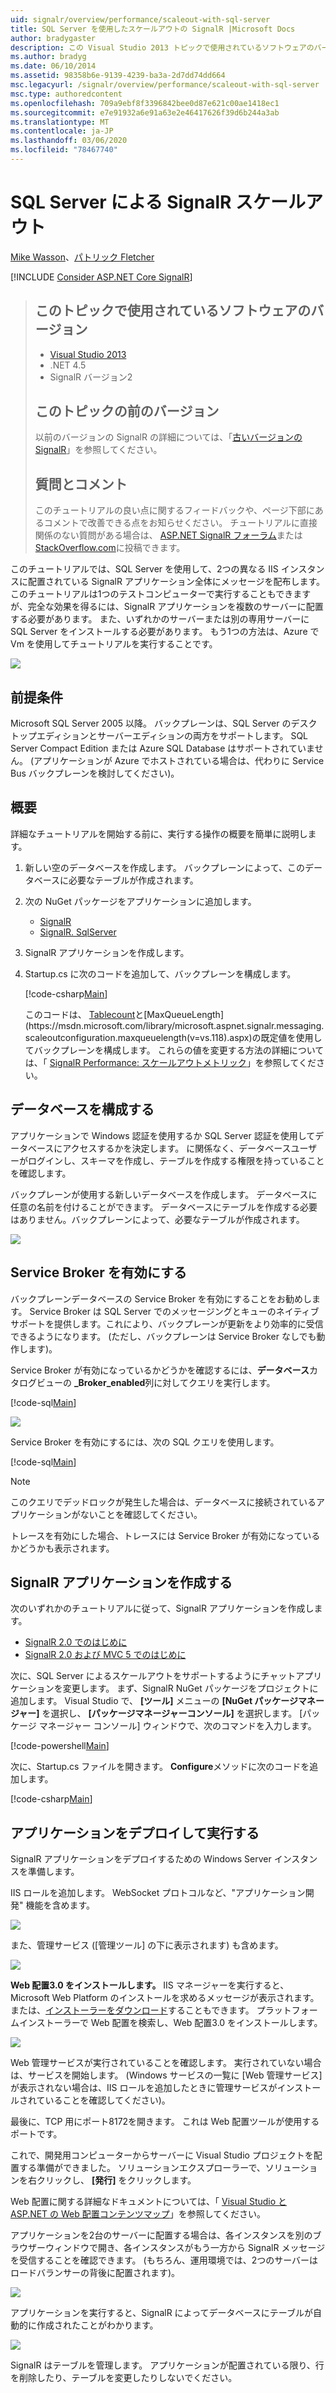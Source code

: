 ```yaml
---
uid: signalr/overview/performance/scaleout-with-sql-server
title: SQL Server を使用したスケールアウトの SignalR |Microsoft Docs
author: bradygaster
description: この Visual Studio 2013 トピックで使用されているソフトウェアのバージョンについては、このトピックの以前のバージョンの .NET 4.5 SignalR バージョン2以前のバージョンを参照してください。
ms.author: bradyg
ms.date: 06/10/2014
ms.assetid: 98358b6e-9139-4239-ba3a-2d7dd74dd664
msc.legacyurl: /signalr/overview/performance/scaleout-with-sql-server
msc.type: authoredcontent
ms.openlocfilehash: 709a9ebf8f3396842bee0d87e621c00ae1418ec1
ms.sourcegitcommit: e7e91932a6e91a63e2e46417626f39d6b244a3ab
ms.translationtype: MT
ms.contentlocale: ja-JP
ms.lasthandoff: 03/06/2020
ms.locfileid: "78467740"
---
```

# <a name="signalr-scaleout-with-sql-server"></a>SQL Server による SignalR スケールアウト

[Mike Wasson](https://github.com/MikeWasson)、[パトリック Fletcher](https://github.com/pfletcher)

[!INCLUDE [Consider ASP.NET Core SignalR](~/includes/signalr/signalr-version-disambiguation.md)]

> ## <a name="software-versions-used-in-this-topic"></a>このトピックで使用されているソフトウェアのバージョン
>
>
> - [Visual Studio 2013](https://my.visualstudio.com/Downloads?q=visual%20studio%202013)
> - .NET 4.5
> - SignalR バージョン2
>
>
>
> ## <a name="previous-versions-of-this-topic"></a>このトピックの前のバージョン
>
> 以前のバージョンの SignalR の詳細については、「[古いバージョンの SignalR](../older-versions/index.md)」を参照してください。
>
> ## <a name="questions-and-comments"></a>質問とコメント
>
> このチュートリアルの良い点に関するフィードバックや、ページ下部にあるコメントで改善できる点をお知らせください。 チュートリアルに直接関係のない質問がある場合は、 [ASP.NET SignalR フォーラム](https://forums.asp.net/1254.aspx/1?ASP+NET+SignalR)または[StackOverflow.com](http://stackoverflow.com/)に投稿できます。

このチュートリアルでは、SQL Server を使用して、2つの異なる IIS インスタンスに配置されている SignalR アプリケーション全体にメッセージを配布します。 このチュートリアルは1つのテストコンピューターで実行することもできますが、完全な効果を得るには、SignalR アプリケーションを複数のサーバーに配置する必要があります。 また、いずれかのサーバーまたは別の専用サーバーに SQL Server をインストールする必要があります。 もう1つの方法は、Azure で Vm を使用してチュートリアルを実行することです。

![](scaleout-with-sql-server/_static/image1.png)

## <a name="prerequisites"></a>前提条件

Microsoft SQL Server 2005 以降。 バックプレーンは、SQL Server のデスクトップエディションとサーバーエディションの両方をサポートします。 SQL Server Compact Edition または Azure SQL Database はサポートされていません。 (アプリケーションが Azure でホストされている場合は、代わりに Service Bus バックプレーンを検討してください)。

## <a name="overview"></a>概要

詳細なチュートリアルを開始する前に、実行する操作の概要を簡単に説明します。

1. 新しい空のデータベースを作成します。 バックプレーンによって、このデータベースに必要なテーブルが作成されます。
2. 次の NuGet パッケージをアプリケーションに追加します。

    - [SignalR](http://nuget.org/packages/Microsoft.AspNet.SignalR)
    - [SignalR. SqlServer](http://nuget.org/packages/Microsoft.AspNet.SignalR.SqlServer)
3. SignalR アプリケーションを作成します。
4. Startup.cs に次のコードを追加して、バックプレーンを構成します。

    [!code-csharp[Main](scaleout-with-sql-server/samples/sample1.cs)]

   このコードは、 [Tablecount](https://msdn.microsoft.com/library/microsoft.aspnet.signalr.sqlscaleoutconfiguration.tablecount(v=vs.118).aspx)と[MaxQueueLength](https://msdn.microsoft.com/library/microsoft.aspnet.signalr.messaging.scaleoutconfiguration.maxqueuelength(v=vs.118).aspx)の既定値を使用してバックプレーンを構成します。 これらの値を変更する方法の詳細については、「 [SignalR Performance: スケールアウトメトリック](signalr-performance.md#scaleout_metrics)」を参照してください。

## <a name="configure-the-database"></a>データベースを構成する

アプリケーションで Windows 認証を使用するか SQL Server 認証を使用してデータベースにアクセスするかを決定します。 に関係なく、データベースユーザーがログインし、スキーマを作成し、テーブルを作成する権限を持っていることを確認します。

バックプレーンが使用する新しいデータベースを作成します。 データベースに任意の名前を付けることができます。 データベースにテーブルを作成する必要はありません。バックプレーンによって、必要なテーブルが作成されます。

![](scaleout-with-sql-server/_static/image2.png)

## <a name="enable-service-broker"></a>Service Broker を有効にする

バックプレーンデータベースの Service Broker を有効にすることをお勧めします。 Service Broker は SQL Server でのメッセージングとキューのネイティブサポートを提供します。これにより、バックプレーンが更新をより効率的に受信できるようになります。 (ただし、バックプレーンは Service Broker なしでも動作します)。

Service Broker が有効になっているかどうかを確認するには、**データベース**カタログビューの **\_Broker\_enabled**列に対してクエリを実行します。

[!code-sql[Main](scaleout-with-sql-server/samples/sample2.sql)]

![](scaleout-with-sql-server/_static/image3.png)

Service Broker を有効にするには、次の SQL クエリを使用します。

[!code-sql[Main](scaleout-with-sql-server/samples/sample3.sql)]

> [!NOTE]
> このクエリでデッドロックが発生した場合は、データベースに接続されているアプリケーションがないことを確認してください。

トレースを有効にした場合、トレースには Service Broker が有効になっているかどうかも表示されます。

## <a name="create-a-signalr-application"></a>SignalR アプリケーションを作成する

次のいずれかのチュートリアルに従って、SignalR アプリケーションを作成します。

- [SignalR 2.0 でのはじめに](../getting-started/tutorial-getting-started-with-signalr.md)
- [SignalR 2.0 および MVC 5 でのはじめに](../getting-started/tutorial-getting-started-with-signalr-and-mvc.md)

次に、SQL Server によるスケールアウトをサポートするようにチャットアプリケーションを変更します。 まず、SignalR NuGet パッケージをプロジェクトに追加します。 Visual Studio で、 **[ツール]** メニューの **[NuGet パッケージマネージャー]** を選択し、 **[パッケージマネージャーコンソール]** を選択します。 [パッケージ マネージャー コンソール] ウィンドウで、次のコマンドを入力します。

[!code-powershell[Main](scaleout-with-sql-server/samples/sample4.ps1)]

次に、Startup.cs ファイルを開きます。 **Configure**メソッドに次のコードを追加します。

[!code-csharp[Main](scaleout-with-sql-server/samples/sample5.cs)]

## <a name="deploy-and-run-the-application"></a>アプリケーションをデプロイして実行する

SignalR アプリケーションをデプロイするための Windows Server インスタンスを準備します。

IIS ロールを追加します。 WebSocket プロトコルなど、"アプリケーション開発" 機能を含めます。

![](scaleout-with-sql-server/_static/image4.png)

また、管理サービス ([管理ツール] の下に表示されます) も含めます。

![](scaleout-with-sql-server/_static/image5.png)

**Web 配置3.0 をインストールします。** IIS マネージャーを実行すると、Microsoft Web Platform のインストールを求めるメッセージが表示されます。または、[インストーラーをダウンロード](https://go.microsoft.com/fwlink/?LinkId=255386)することもできます。 プラットフォームインストーラーで Web 配置を検索し、Web 配置3.0 をインストールします。

![](scaleout-with-sql-server/_static/image6.png)

Web 管理サービスが実行されていることを確認します。 実行されていない場合は、サービスを開始します。 (Windows サービスの一覧に [Web 管理サービス] が表示されない場合は、IIS ロールを追加したときに管理サービスがインストールされていることを確認してください)。

最後に、TCP 用にポート8172を開きます。 これは Web 配置ツールが使用するポートです。

これで、開発用コンピューターからサーバーに Visual Studio プロジェクトを配置する準備ができました。 ソリューションエクスプローラーで、ソリューションを右クリックし、 **[発行]** をクリックします。

Web 配置に関する詳細なドキュメントについては、「 [Visual Studio と ASP.NET の Web 配置コンテンツマップ](../../../whitepapers/aspnet-web-deployment-content-map.md)」を参照してください。

アプリケーションを2台のサーバーに配置する場合は、各インスタンスを別のブラウザーウィンドウで開き、各インスタンスがもう一方から SignalR メッセージを受信することを確認できます。 (もちろん、運用環境では、2つのサーバーはロードバランサーの背後に配置されます)。

![](scaleout-with-sql-server/_static/image7.png)

アプリケーションを実行すると、SignalR によってデータベースにテーブルが自動的に作成されたことがわかります。

![](scaleout-with-sql-server/_static/image8.png)

SignalR はテーブルを管理します。 アプリケーションが配置されている限り、行を削除したり、テーブルを変更したりしないでください。

